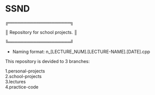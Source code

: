# SSND
╔════════════════════╗ 

║ Repository for school projects. ║ 

╚════════════════════╝



- Naming format: n_[LECTURE_NUM].[LECTURE-NAME].[DATE].cpp


This repository is devided to 3 branches:
 
1.personal-projects  
2.school-projects  
3.lectures  
4.practice-code  
